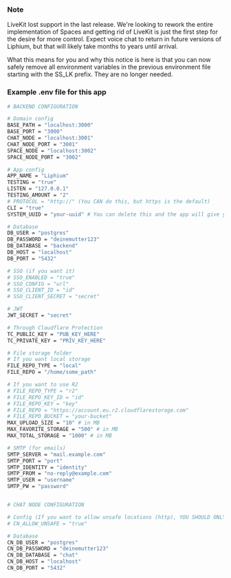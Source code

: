 ### Note

LiveKit lost support in the last release. We're looking to rework the entire implementation of Spaces and getting rid of LiveKit is just the first step for the desire for more control. Expect voice chat to return in future versions of Liphium, but that will likely take months to years until arrival.

What this means for you and why this notice is here is that you can now safely remove all environment variables in the previous environment file starting with the SS_LK prefix. They are no longer needed.

### Example .env file for this app

```bash
# BACKEND CONFIGURATION

# Domain config
BASE_PATH = "localhost:3000"
BASE_PORT = "3000"
CHAT_NODE = "localhost:3001"
CHAT_NODE_PORT = "3001"
SPACE_NODE = "localhost:3002"
SPACE_NODE_PORT = "3002"

# App config
APP_NAME = "Liphium"
TESTING = "true"
LISTEN = "127.0.0.1"
TESTING_AMOUNT = "2"
# PROTOCOL = "http://" (You CAN do this, but https is the default)
CLI = "true"
SYSTEM_UUID = "your-uuid" # You can delete this and the app will give you a random one

# Database
DB_USER = "postgres"
DB_PASSWORD = "deinemutter123"
DB_DATABASE = "backend"
DB_HOST = "localhost"
DB_PORT = "5432"

# SSO (if you want it)
# SSO_ENABLED = "true"
# SSO_CONFIG = "url"
# SSO_CLIENT_ID = "id"
# SSO_CLIENT_SECRET = "secret"

# JWT
JWT_SECRET = "secret"

# Through Cloudflare Protection
TC_PUBLIC_KEY = "PUB_KEY_HERE"
TC_PRIVATE_KEY = "PRIV_KEY_HERE"

# File storage folder
# If you want local storage
FILE_REPO_TYPE = "local"
FILE_REPO = "/home/some_path"

# If you want to use R2
# FILE_REPO_TYPE = "r2"
# FILE_REPO_KEY_ID = "id"
# FILE_REPO_KEY = "key"
# FILE_REPO = "https://account.eu.r2.cloudflarestorage.com"
# FILE_REPO_BUCKET = "your-bucket"
MAX_UPLOAD_SIZE = "10" # in MB
MAX_FAVORITE_STORAGE = "500" # in MB
MAX_TOTAL_STORAGE = "1000" # in MB

# SMTP (for emails)
SMTP_SERVER = "mail.example.com"
SMTP_PORT = "port"
SMTP_IDENTITY = "identity"
SMTP_FROM = "no-reply@example.com"
SMTP_USER = "username"
SMTP_PW = "password"


# CHAT NODE CONFIGURATION

# Config (If you want to allow unsafe locations (http), YOU SHOULD ONLY FOR TESTING)
# CN_ALLOW_UNSAFE = "true"

# Database
CN_DB_USER = "postgres"
CN_DB_PASSWORD = "deinemutter123"
CN_DB_DATABASE = "chat"
CN_DB_HOST = "localhost"
CN_DB_PORT = "5432"
```
